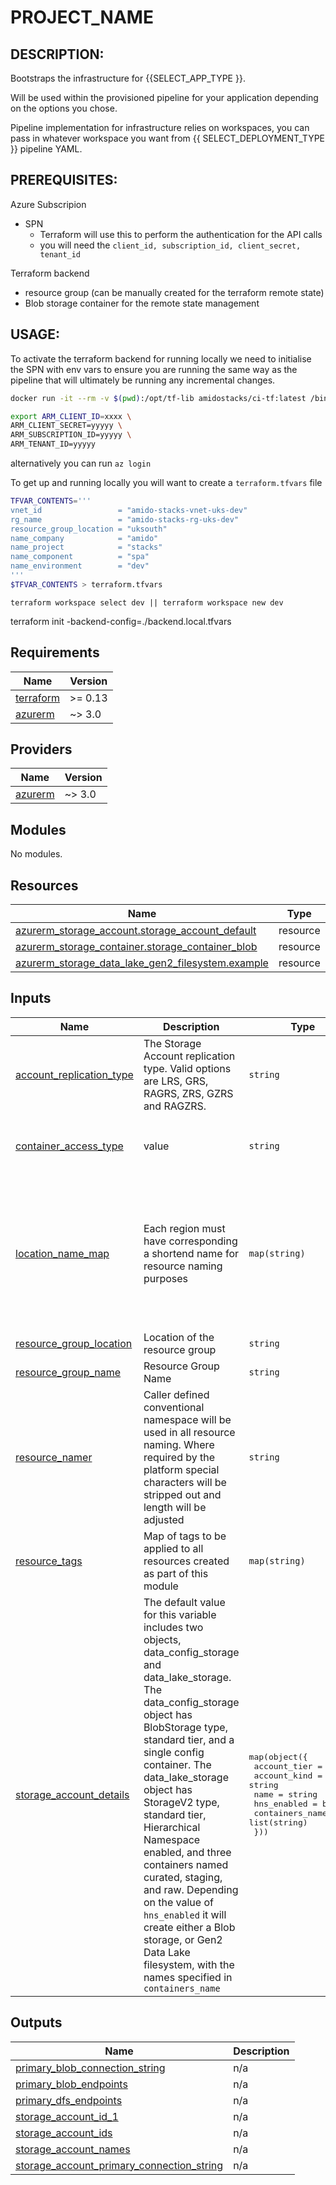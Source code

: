 # PROJECT_NAME

DESCRIPTION:
---
Bootstraps the infrastructure for {{SELECT_APP_TYPE }}. 

Will be used within the provisioned pipeline for your application depending on the options you chose.

Pipeline implementation for infrastructure relies on workspaces, you can pass in whatever workspace you want from {{ SELECT_DEPLOYMENT_TYPE }} pipeline YAML.

PREREQUISITES:
---
Azure Subscripion
  - SPN 
    - Terraform will use this to perform the authentication for the API calls
    - you will need the `client_id, subscription_id, client_secret, tenant_id`

Terraform backend
  - resource group (can be manually created for the terraform remote state)
  - Blob storage container for the remote state management


USAGE:
---

To activate the terraform backend for running locally we need to initialise the SPN with env vars to ensure you are running the same way as the pipeline that will ultimately be running any incremental changes.

```bash
docker run -it --rm -v $(pwd):/opt/tf-lib amidostacks/ci-tf:latest /bin/bash
```

```bash 
export ARM_CLIENT_ID=xxxx \
ARM_CLIENT_SECRET=yyyyy \
ARM_SUBSCRIPTION_ID=yyyyy \
ARM_TENANT_ID=yyyyy
```

alternatively you can run `az login` 

To get up and running locally you will want to create  a `terraform.tfvars` file 
```bash
TFVAR_CONTENTS='''
vnet_id                 = "amido-stacks-vnet-uks-dev"
rg_name                 = "amido-stacks-rg-uks-dev"
resource_group_location = "uksouth"
name_company            = "amido"
name_project            = "stacks"
name_component          = "spa"
name_environment        = "dev" 
'''
$TFVAR_CONTENTS > terraform.tfvars
```

```
terraform workspace select dev || terraform workspace new dev
```

terraform init -backend-config=./backend.local.tfvars
## Requirements

| Name | Version |
|------|---------|
| <a name="requirement_terraform"></a> [terraform](#requirement\_terraform) | >= 0.13 |
| <a name="requirement_azurerm"></a> [azurerm](#requirement\_azurerm) | ~> 3.0 |

## Providers

| Name | Version |
|------|---------|
| <a name="provider_azurerm"></a> [azurerm](#provider\_azurerm) | ~> 3.0 |

## Modules

No modules.

## Resources

| Name | Type |
|------|------|
| [azurerm_storage_account.storage_account_default](https://registry.terraform.io/providers/hashicorp/azurerm/latest/docs/resources/storage_account) | resource |
| [azurerm_storage_container.storage_container_blob](https://registry.terraform.io/providers/hashicorp/azurerm/latest/docs/resources/storage_container) | resource |
| [azurerm_storage_data_lake_gen2_filesystem.example](https://registry.terraform.io/providers/hashicorp/azurerm/latest/docs/resources/storage_data_lake_gen2_filesystem) | resource |

## Inputs

| Name | Description | Type | Default | Required |
|------|-------------|------|---------|:--------:|
| <a name="input_account_replication_type"></a> [account\_replication\_type](#input\_account\_replication\_type) | The Storage Account replication type. Valid options are LRS, GRS, RAGRS, ZRS, GZRS and RAGZRS. | `string` | `"LRS"` | no |
| <a name="input_container_access_type"></a> [container\_access\_type](#input\_container\_access\_type) | value | `string` | `"The Access Level configured for this Container. Possible values are blob, container or private. Defaults to private."` | no |
| <a name="input_location_name_map"></a> [location\_name\_map](#input\_location\_name\_map) | Each region must have corresponding a shortend name for resource naming purposes | `map(string)` | <pre>{<br>  "eastasia": "ase",<br>  "eastus": "use",<br>  "eastus2": "use2",<br>  "northeurope": "eun",<br>  "southeastasia": "asse",<br>  "uksouth": "uks",<br>  "ukwest": "ukw",<br>  "westeurope": "euw",<br>  "westus": "usw"<br>}</pre> | no |
| <a name="input_resource_group_location"></a> [resource\_group\_location](#input\_resource\_group\_location) | Location of the resource group | `string` | `"uksouth"` | no |
| <a name="input_resource_group_name"></a> [resource\_group\_name](#input\_resource\_group\_name) | Resource Group Name | `string` | n/a | yes |
| <a name="input_resource_namer"></a> [resource\_namer](#input\_resource\_namer) | Caller defined conventional namespace will be used in all resource naming. Where required by the platform special characters will be stripped out and length will be adjusted | `string` | n/a | yes |
| <a name="input_resource_tags"></a> [resource\_tags](#input\_resource\_tags) | Map of tags to be applied to all resources created as part of this module | `map(string)` | `{}` | no |
| <a name="input_storage_account_details"></a> [storage\_account\_details](#input\_storage\_account\_details) | The default value for this variable includes two objects, data\_config\_storage and data\_lake\_storage. The data\_config\_storage object has BlobStorage type, standard tier, and a single config container. The data\_lake\_storage object has StorageV2 type, standard tier, Hierarchical Namespace enabled, and three containers named curated, staging, and raw. Depending on the value of `hns_enabled` it will create either a Blob storage, or Gen2 Data Lake filesystem, with the names specified in `containers_name` | <pre>map(object({<br>    account_tier    = string<br>    account_kind    = string<br>    name            = string<br>    hns_enabled     = bool<br>    containers_name = list(string)<br>  }))</pre> | <pre>{<br>  "data_config_storage": {<br>    "account_kind": "StorageV2",<br>    "account_tier": "Standard",<br>    "containers_name": [<br>      "config"<br>    ],<br>    "hns_enabled": false,<br>    "name": "config"<br>  },<br>  "data_lake_storage": {<br>    "account_kind": "StorageV2",<br>    "account_tier": "Standard",<br>    "containers_name": [<br>      "curated",<br>      "staging",<br>      "raw"<br>    ],<br>    "hns_enabled": true,<br>    "name": "adls"<br>  }<br>}</pre> | no |

## Outputs

| Name | Description |
|------|-------------|
| <a name="output_primary_blob_connection_string"></a> [primary\_blob\_connection\_string](#output\_primary\_blob\_connection\_string) | n/a |
| <a name="output_primary_blob_endpoints"></a> [primary\_blob\_endpoints](#output\_primary\_blob\_endpoints) | n/a |
| <a name="output_primary_dfs_endpoints"></a> [primary\_dfs\_endpoints](#output\_primary\_dfs\_endpoints) | n/a |
| <a name="output_storage_account_id_1"></a> [storage\_account\_id\_1](#output\_storage\_account\_id\_1) | n/a |
| <a name="output_storage_account_ids"></a> [storage\_account\_ids](#output\_storage\_account\_ids) | n/a |
| <a name="output_storage_account_names"></a> [storage\_account\_names](#output\_storage\_account\_names) | n/a |
| <a name="output_storage_account_primary_connection_string"></a> [storage\_account\_primary\_connection\_string](#output\_storage\_account\_primary\_connection\_string) | n/a |
